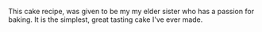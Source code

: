 This cake recipe, was given to be my my elder sister who has a passion for baking. It is the simplest, great tasting cake I've ever made.